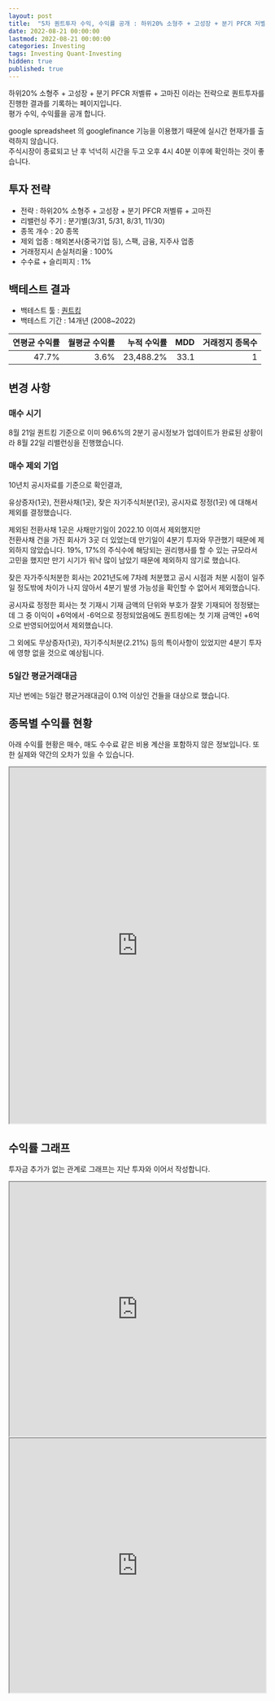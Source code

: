 ```yaml
---
layout: post
title:  "5차 퀀트투자 수익, 수익률 공개 : 하위20% 소형주 + 고성장 + 분기 PFCR 저벨류 + 고마진"
date: 2022-08-21 00:00:00
lastmod: 2022-08-21 00:00:00
categories: Investing
tags: Investing Quant-Investing
hidden: true
published: true
---
```


하위20% 소형주 + 고성장 + 분기 PFCR 저벨류 + 고마진 이라는 전략으로 퀀트투자를 진행한 결과를 기록하는 페이지입니다.  
평가 수익, 수익률을 공개 합니다.  

<!--more-->  

google spreadsheet 의 googlefinance 기능을 이용했기 때문에 실시간 현재가를 출력하지 않습니다.  
주식시장이 종료되고 난 후 넉넉히 시간을 두고 오후 4시 40분 이후에 확인하는 것이 좋습니다.  

## 투자 전략

  * 전략 : 하위20% 소형주 + 고성장 + 분기 PFCR 저벨류 + 고마진
  * 리밸런싱 주기 : 분기별(3/31, 5/31, 8/31, 11/30)
  * 종목 개수 : 20 종목
  * 제외 업종 : 해외본사(중국기업 등), 스팩, 금융, 지주사 업종
  * 거래정지시 손실처리율 : 100%
  * 수수료 + 슬리피지 : 1%

## 백테스트 결과 

  * 백테스트 툴 : [퀀트킹](http://www.quantking.co.kr)
  * 백테스트 기간 : 14개년 (2008~2022)

|연평균 수익률|월평균 수익률|누적 수익률|MDD|거래정지 종목수|
|---:|---:|---:|---:|---:|
|47.7%|3.6%|23,488.2%|33.1|1|


## 변경 사항 

### 매수 시기

8월 21일 퀀트킹 기준으로 이미 96.6%의 2분기 공시정보가 업데이트가 완료된 상황이라 8월 22일 리밸런싱을 진행했습니다.

### 매수 제외 기업

10년치 공시자료를 기준으로 확인결과,  

유상증자(1곳), 전환사채(1곳),  잦은 자기주식처분(1곳), 공시자료 정정(1곳) 에 대해서 제외를 결정했습니다.  

제외된 전환사채 1곳은 사채만기일이 2022.10 이여서 제외했지만  
전환사채 건을 가진 회사가 3곳 더 있었는데 만기일이 4분기 투자와 무관했기 때문에 제외하지 않았습니다. 19%, 17%의 주식수에 해당되는 권리행사를 할 수 있는 규모라서 고민을 했지만 만기 시기가 워낙 많이 남았기 때문에 제외하지 않기로 했습니다.  

잦은 자가주식처분한 회사는 2021년도에 7차례 처분했고 공시 시점과 처분 시점이 일주일 정도밖에 차이가 나지 않아서 4분기 발생 가능성을 확인할 수 없어서 제외했습니다.  

공시자료 정정한 회사는 첫 기재시 기재 금액의 단위와 부호가 잘못 기재되어 정정됐는데 그 중 이익이 +6억에서 -6억으로 정정되었음에도 퀀트킹에는 첫 기재 금액인 +6억으로 반영되어있어서 제외했습니다.  

그 외에도 무상증자(1곳), 자기주식처분(2.21%) 등의 특이사항이 있었지만 4분기 투자에 영향 없을 것으로 예상됩니다.  

### 5일간 평균거래대금

지난 번에는 5일간 평균거래대금이 0.1억 이상인 건들을 대상으로 했습니다.  

## 종목별 수익률 현황

아래 수익률 현황은 매수, 매도 수수료 같은 비용 계산을 포함하지 않은 정보입니다. 또한 실제와 약간의 오차가 있을 수 있습니다.  

<iframe src="https://docs.google.com/spreadsheets/d/e/2PACX-1vRHclJcL_QjTWm0g7gGzg-zn501Naf9ooeW5baGNkW86TSpbHulGFBWhZr77I9qk_HN7apM5oJSyUOg/pubhtml?gid=1967941242&amp;single=true&amp;widget=true&amp;headers=false" style="width:100%;min-height:700px;max-height:2200px;"></iframe>
<!--ads-->  

## 수익률 그래프 

투자금 추가가 없는 관계로 그래프는 지난 투자와 이어서 작성합니다.  

<iframe src="https://docs.google.com/spreadsheets/d/e/2PACX-1vRHclJcL_QjTWm0g7gGzg-zn501Naf9ooeW5baGNkW86TSpbHulGFBWhZr77I9qk_HN7apM5oJSyUOg/pubhtml?gid=1631942239&single=true" style="width:100%;min-height:500px;max-height:2200px;"></iframe>  


<iframe src="https://docs.google.com/spreadsheets/d/e/2PACX-1vRHclJcL_QjTWm0g7gGzg-zn501Naf9ooeW5baGNkW86TSpbHulGFBWhZr77I9qk_HN7apM5oJSyUOg/pubhtml?gid=1057887183&single=true" style="width:100%;min-height:500px;max-height:5000px;"></iframe>  



